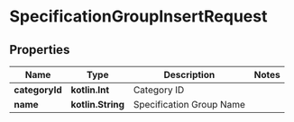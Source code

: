 
# SpecificationGroupInsertRequest

## Properties
Name | Type | Description | Notes
------------ | ------------- | ------------- | -------------
**categoryId** | **kotlin.Int** | Category ID | 
**name** | **kotlin.String** | Specification Group Name | 



